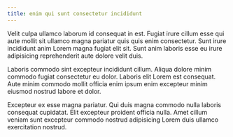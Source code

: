```yaml
---
title: enim qui sunt consectetur incididunt
---
```


Velit culpa ullamco laborum id consequat in est. Fugiat irure cillum esse qui aute mollit sit ullamco magna pariatur quis quis enim consectetur. Sunt irure incididunt anim Lorem magna fugiat elit sit. Sunt anim laboris esse eu irure adipisicing reprehenderit aute dolore velit duis.

Laboris commodo sint excepteur incididunt cillum. Aliqua dolore minim commodo fugiat consectetur eu dolor. Laboris elit Lorem est consequat. Aute minim commodo mollit officia enim ipsum enim excepteur minim eiusmod nostrud labore et dolor.

Excepteur ex esse magna pariatur. Qui duis magna commodo nulla laboris consequat cupidatat. Elit excepteur proident officia nulla. Amet cillum veniam sunt excepteur commodo nostrud adipisicing Lorem duis ullamco exercitation nostrud.